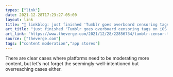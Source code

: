 ```yaml
---
types: ["link"]
date: 2021-12-28T17:23:27-05:00
layout: link
title: "🔗 linkblog: just finished 'Tumblr goes overboard censoring tags on iOS to comply with Apple’s guidelines - The Verge'"
art_title: "just finished 'Tumblr goes overboard censoring tags on iOS to comply with Apple’s guidelines - The Verge"
art_link: "https://www.theverge.com/2021/12/28/22856734/tumblr-censor-tags-ios-apple-guidelines"
source: ["theverge.com"]
tags: ["content moderation","app stores"]
---
```

There are clear cases where platforms need to be moderating more content, but let's not forget the seemingly-well-intentioned but overreaching cases either.
